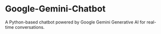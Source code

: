 # Google-Gemini-Chatbot
A Python-based chatbot powered by Google Gemini Generative AI for real-time conversations.
